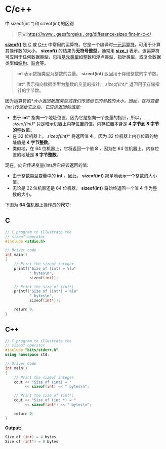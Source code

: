 # C/c++

中 sizeof(int *)和 sizeof(int)的区别

> 原文:[https://www . geesforgeks . org/difference-sizeo fint-in-c-c/](https://www.geeksforgeeks.org/difference-between-sizeofint-and-sizeofint-in-c-c/)

**[sizeof()](https://www.geeksforgeeks.org/sizeof-operator-c/)** 是 [C](https://www.geeksforgeeks.org/c/) 或 [C++](https://www.geeksforgeeks.org/c-plus-plus/) 中常用的运算符。它是一个编译时[一元运算符](https://www.geeksforgeeks.org/unary-operators-cc/)，可用于计算其操作数的大小。 **sizeof()** 的结果为**无符号整型**，通常用 **[size_t](https://www.geeksforgeeks.org/size_t-data-type-c-language/)** 表示。该运算符可应用于任何数据类型，包括[基元类型](https://www.geeksforgeeks.org/uninitialized-primitive-data-types-in-c-c/)如整数和浮点类型、指针类型，或复合数据类型如[结构](https://www.geeksforgeeks.org/structures-c/)、[联合](https://www.geeksforgeeks.org/union-c/)等。

> **int** 表示数据类型为整数的变量。
> **sizeof(int)** 返回用于存储整数的字节数。
> 
> **int*** 表示指向数据类型为整数的变量的指针。
> **sizeof(int*)** 返回用于存储指针的字节数。

因为运算符的**大小返回数据类型或我们传递给它的参数的大小。因此，在将变量(int *)传递给它之后，它应该返回的值是:**

*   由于 **int*** 指向一个地址位置，因为它是指向一个变量的指针，所以， **sizeof(int*)** 只是暗示机器上内存位置的值，内存位置本身是 **4 字节到 8 字节的**整数值。
*   在 32 位机器上， **sizeof(int*)** 将返回值 **4** ，因为 32 位机器上内存位置的地址值是 **4 字节整数**。
*   类似地，在 64 位机器上，它将返回一个值 **8** ，因为在 64 位机器上，内存位置的地址是 **8 字节整数**。

现在，向它传递变量(int)后它应该返回的值:

*   由于整数类型变量中的 **int** 。因此， **sizeof(int)** 简单地表示一个整数的大小值。
*   无论是 32 位机器还是 64 位机器， **sizeof(int)** 将始终返回一个值 **4** 作为整数的大小。

下图为 **64 位**机器上操作员的**尺寸:**

## C

```cpp
// C program to illustrate the
// sizeof operator
#include <stdio.h>

// Driver code
int main()
{
    // Print the sizeof integer
    printf("Size of (int) = %lu"
           " bytes\n",
           sizeof(int));

    // Print the size of (int*)
    printf("Size of (int*) = %lu"
           " bytes\n",
           sizeof(int*));

    return 0;
}
```

## C++

```cpp
// C program to illustrate the
// sizeof operator
#include "bits/stdc++.h"
using namespace std;

// Driver Code
int main()
{
    // Print the sizeof integer
    cout << "Size of (int) = "
         << sizeof(int) << " bytes\n";

    // Print the size of (int*)
    cout << "Size of (int *) = "
         << sizeof(int*) << " bytes\n";

    return 0;
}
```

**Output:**

```cpp
Size of (int) = 4 bytes
Size of (int*) = 8 bytes

```